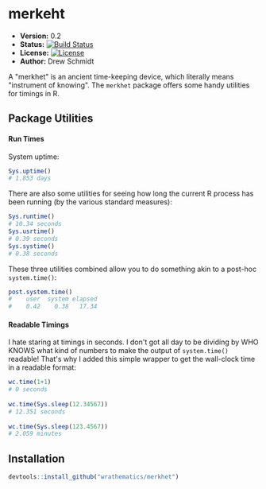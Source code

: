 # merkeht 

* **Version:** 0.2
* **Status:** [![Build Status](https://travis-ci.org/shinra-dev/merkhet.png)](https://travis-ci.org/shinra-dev/merkhet)
* **License:** [![License](http://img.shields.io/badge/license-BSD%202--Clause-orange.svg?style=flat)](http://opensource.org/licenses/BSD-2-Clause)
* **Author:** Drew Schmidt

A "merkhet" is an ancient time-keeping device, which literally
means "instrument of knowing".  The `merkhet` package offers
some handy utilities for timings in R.


## Package Utilities

#### Run Times

System uptime:

```r
Sys.uptime()
# 1.853 days 
```

There are also some utilities for seeing how long the current R
process has been running (by the various standard measures):

```r
Sys.runtime()
# 10.34 seconds 
Sys.usrtime()
# 0.39 seconds 
Sys.systime()
# 0.38 seconds 
```

These three utilities combined allow you to do something akin to a
post-hoc `system.time()`:

```r
post.system.time()
#    user  system elapsed 
#    0.42    0.38   17.34 
```



#### Readable Timings

I hate staring at timings in seconds.  I don't got all day
to be dividing by WHO KNOWS what kind of numbers to make the output
of `system.time()` readable!  That's why I added this simple wrapper
to get the wall-clock time in a readable format:

```r
wc.time(1+1)
# 0 seconds
 
wc.time(Sys.sleep(12.34567))
# 12.351 seconds
 
wc.time(Sys.sleep(123.4567))
# 2.059 minutes
```




## Installation

```r
devtools::install_github("wrathematics/merkhet")
```

